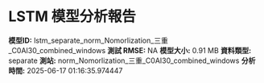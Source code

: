 # LSTM 模型分析報告
**模型ID:** lstm_separate_norm_Nomorlization_三重_C0AI30_combined_windows
**測試 RMSE:** NA
**模型大小:** 0.91 MB
**資料類型:** separate
**測站:** norm_Nomorlization_三重_C0AI30_combined_windows
**分析時間:** 2025-06-17 01:16:35.974447
